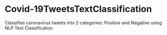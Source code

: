 # Covid-19TweetsTextClassification
Classifies coronavirus tweets into 2 categories: Positive and Negative using NLP Text Classification
